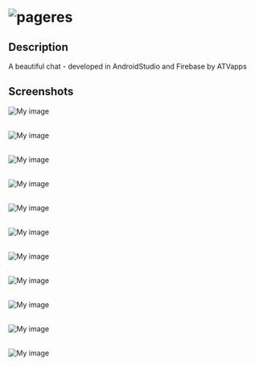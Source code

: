 # ![pageres](media/headline.JPG)

## Description

A beautiful chat - developed in AndroidStudio and Firebase by ATVapps

## Screenshots

![My image](media/1.jpg)<br /><br />

![My image](media/2.jpg)<br /><br />

![My image](media/3.jpg)<br /><br />

![My image](media/4.jpg)<br /><br />

![My image](media/5.jpg)<br /><br />

![My image](media/6.jpg)<br /><br />

![My image](media/7.jpg)<br /><br />

![My image](media/8.jpg)<br /><br />

![My image](media/9.jpg)<br /><br />

![My image](media/10.jpg)<br /><br />

![My image](media/11.jpg)<br /><br />
